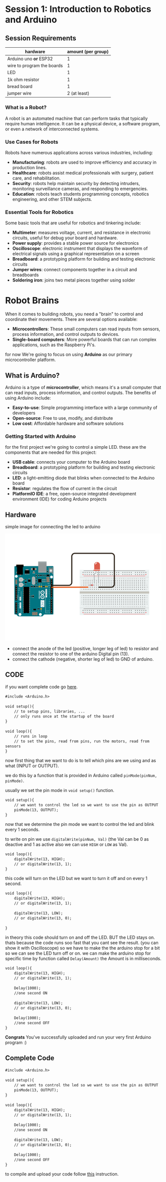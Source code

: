**Session 1: Introduction to Robotics and Arduino**
===================================================

## Session Requirements

hardware        | amount (per group)
--------        | ------
Arduino uno **or** ESP32     | 1
wire to program the boards   | 1
LED             | 1
1k ohm resistor | 1
bread board     | 1
jumper wire     | 2 (at least)


### What is a Robot?

A robot is an automated machine that can perform tasks that typically require human intelligence. It can be a physical device, a software program, or even a network of interconnected systems.

### Use Cases for Robots

Robots have numerous applications across various industries, including:

* **Manufacturing**: robots are used to improve efficiency and accuracy in production lines.
* **Healthcare**: robots assist medical professionals with surgery, patient care, and rehabilitation.
* **Security**: robots help maintain security by detecting intruders, monitoring surveillance cameras, and responding to emergencies.
* **Education**: robots teach students programming concepts, robotics engineering, and other STEM subjects.

### Essential Tools for Robotics

Some basic tools that are useful for robotics and tinkering include:

* **Multimeter**: measures voltage, current, and resistance in electronic circuits, useful for debug your board and hardware.
* **Power supply**: provides a stable power source for electronics
* **Oscilloscope**: electronic instrument that displays the waveform of electrical signals using a graphical representation on a screen
* **Breadboard**: a prototyping platform for building and testing electronic circuits
* **Jumper wires**: connect components together in a circuit and breadboards
* **Soldering iron**: joins two metal pieces together using solder

**Robot Brains**
=====================

When it comes to building robots, you need a "brain" to control and coordinate their movements. There are several options available:

* **Microcontrollers**: These small computers can read inputs from sensors, process information, and control outputs to devices.
* **Single-board computers**: More powerful boards that can run complex applications, such as the Raspberry Pi's.


for now We're going to focus on using **Arduino** as our primary microcontroller platform.

**What is Arduino?**
-------------------

Arduino is a type of **microcontroller**, which means it's a small computer that can read inputs, process information, and control outputs. The benefits of using Arduino include:

* **Easy-to-use**: Simple programming interface with a large community of developers
* **Open-source**: Free to use, modify, and distribute
* **Low cost**: Affordable hardware and software solutions

### Getting Started with Arduino

for the first project we're going to control a simple LED. these are the components that are needed for this project:

* **USB cable**: connects your computer to the Arduino board
* **Breadboard**: a prototyping platform for building and testing electronic circuits
* **LED**: a light-emitting diode that blinks when connected to the Arduino board
* **Resistor**: regulates the flow of current in the circuit
* **PlatformIO IDE**: a free, open-source integrated development environment (IDE) for coding Arduino projects

**Hardware** 
-----------

simple image for connecting the led to arduino

![LED_Project](./.res/LED_Projcet.png)

* connect the anode of the led (positive, longer leg of led) to resistor and connect the resistor to one of the arduino Digital pin (13).
* connect the cathode (negative, shorter leg of led) to GND  of arduino.

**CODE**
--------
if you want complete code go [here](#complete-code).

```ARDUINO
#include <Arduino.h>

void setup(){
    // to setup pins, libraries, ...
    // only runs once at the startup of the board
}

void loop(){
    // runs in loop 
    // to set the pins, read from pins, run the motors, read from sensors
}

```

now first thing that we want to do is to tell which pins are we using and as what (INPUT or OUTPUT).

we do this by a function that is provided in Arduino called `pinMode(pinNum, pinMode)`.

usually we set the pin mode in `void setup()` function.

```Arduino
void setup(){
    // we want to control the led so we want to use the pin as OUTPUT
    pinMode(13, OUTPUT);
}
```

now that we determine the pin mode we want to control the led and blink every 1 seconds.

to write on pin we use `digitalWrite(pinNum, Val)` (the Val can be 0 as deactive and 1 as active also we can use `HIGH` or `LOW` as Val).

```Arduino
void loop(){
    digitalWrite(13, HIGH);
    // or digitalWrite(13, 1);
}
```

this code will turn on the LED but we want to turn it off and on every 1 second.

```Arduino
void loop(){
    digitalWrite(13, HIGH);
    // or digitalWrite(13, 1);

    digitalWrite(13, LOW);
    // or digitalWrite(13, 0);

}
```

in theory this code should turn on and off the LED. BUT the LED stays on.
thats because the code runs soo fast that you cant see the result. (you can show it with Oscilloscope)
so we have to make the the arduino stop for a bit so we can see the LED turn off or on.
we can make the arduino stop for specific time by function called `Delay(Amount)` the Amount is in milliseconds.

```Arduino
void loop(){
    digitalWrite(13, HIGH);
    // or digitalWrite(13, 1);

    Delay(1000);
    //one second ON

    digitalWrite(13, LOW);
    // or digitalWrite(13, 0);

    Delay(1000);
    //one second OFF
}
```
**Congrats** You've successfully uploaded and run your very first Arduino program :)

**Complete Code**
-----------------

```Arduino
#include <Arduino.h>

void setup(){
    // we want to control the led so we want to use the pin as OUTPUT
    pinMode(13, OUTPUT);
}

void loop(){
    digitalWrite(13, HIGH);
    // or digitalWrite(13, 1);

    Delay(1000);
    //one second ON

    digitalWrite(13, LOW);
    // or digitalWrite(13, 0);

    Delay(1000);
    //one second OFF
}

```

to compile and upload your code follow [this](../Utils/readme.md#how-to) instruction.
